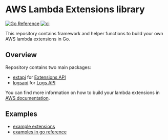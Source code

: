 # AWS Lambda Extensions library

[![Go Reference](https://pkg.go.dev/badge/github.com/zakharovvi/aws-lambda-extensions.svg)](https://pkg.go.dev/github.com/zakharovvi/aws-lambda-extensions)
[![ci](https://github.com/zakharovvi/aws-lambda-extensions/actions/workflows/ci.yml/badge.svg?branch=main)](https://github.com/zakharovvi/aws-lambda-extensions/actions/workflows/ci.yml)

This repository contains framework and helper functions to build your own AWS lambda extensions in Go.

## Overview

Repository contains two main packages:
* [extapi](https://pkg.go.dev/github.com/zakharovvi/aws-lambda-extensions/extapi) for [Extensions API](https://docs.aws.amazon.com/lambda/latest/dg/runtimes-extensions-api.html)
* [logsapi](https://pkg.go.dev/github.com/zakharovvi/aws-lambda-extensions/logsapi) for [Logs API](https://docs.aws.amazon.com/lambda/latest/dg/runtimes-logs-api.html)

You can find more information on how to build your lambda extensions in [AWS documentation](https://docs.aws.amazon.com/lambda/latest/dg/lambda-runtime-environment.html).

## Examples

* [example extensions](examples)
* [examples in go reference](https://pkg.go.dev/github.com/zakharovvi/aws-lambda-extensions)

